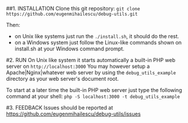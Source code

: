 ##1. INSTALLATION
Clone this git repository: `git clone https://github.com/eugenmihailescu/debug-utils.git`

Then:
- on Unix like systems just run the `./install.sh`, it should do the rest.
- on a Windows system just follow the Linux-like commands shown on install.sh at your Windows command prompt.

#2. RUN
On Unix like system it starts automatically a built-in PHP web server on `http://localhost:3000`
You may however setup a Apache|Nginx|whatever web server by using the `debug_utils_example` directory as your web server's document root.

To start at a later time the built-in PHP web server just type the following command at your shell:
`php -S localhost:3000 -t debug_utils_example`
  
#3. FEEDBACK
Issues should be reported at https://github.com/eugenmihailescu/debug-utils/issues 
